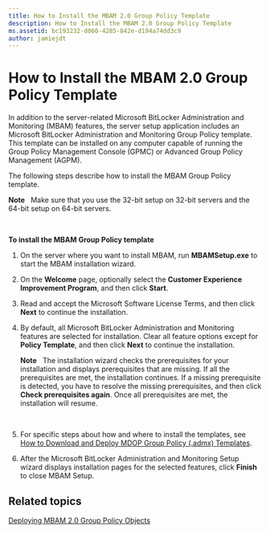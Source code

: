 ```yaml
---
title: How to Install the MBAM 2.0 Group Policy Template
description: How to Install the MBAM 2.0 Group Policy Template
ms.assetid: bc193232-d060-4285-842e-d194a74dd3c9
author: jamiejdt
---
```


# How to Install the MBAM 2.0 Group Policy Template


In addition to the server-related Microsoft BitLocker Administration and Monitoring (MBAM) features, the server setup application includes an Microsoft BitLocker Administration and Monitoring Group Policy template. This template can be installed on any computer capable of running the Group Policy Management Console (GPMC) or Advanced Group Policy Management (AGPM).

The following steps describe how to install the MBAM Group Policy template.

**Note**  
Make sure that you use the 32-bit setup on 32-bit servers and the 64-bit setup on 64-bit servers.

 

**To install the MBAM Group Policy template**

1.  On the server where you want to install MBAM, run **MBAMSetup.exe** to start the MBAM installation wizard.

2.  On the **Welcome** page, optionally select the **Customer Experience Improvement Program**, and then click **Start**.

3.  Read and accept the Microsoft Software License Terms, and then click **Next** to continue the installation.

4.  By default, all Microsoft BitLocker Administration and Monitoring features are selected for installation. Clear all feature options except for **Policy Template**, and then click **Next** to continue the installation.

    **Note**  
    The installation wizard checks the prerequisites for your installation and displays prerequisites that are missing. If all the prerequisites are met, the installation continues. If a missing prerequisite is detected, you have to resolve the missing prerequisites, and then click **Check prerequisites again**. Once all prerequisites are met, the installation will resume.

     

5.  For specific steps about how and where to install the templates, see [How to Download and Deploy MDOP Group Policy (.admx) Templates](http://technet.microsoft.com/library/dn659707.aspx).

6.  After the Microsoft BitLocker Administration and Monitoring Setup wizard displays installation pages for the selected features, click **Finish** to close MBAM Setup.

## Related topics


[Deploying MBAM 2.0 Group Policy Objects](deploying-mbam-20-group-policy-objects-mbam-2.md)

 

 





